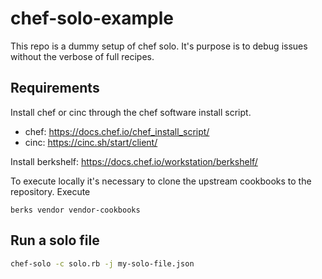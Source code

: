 # chef-solo-example

This repo is a dummy setup of chef solo. It's purpose is to debug issues without the verbose of full recipes. 

## Requirements

Install chef or cinc through the chef software install script. 
- chef: https://docs.chef.io/chef_install_script/
- cinc: https://cinc.sh/start/client/ 


Install berkshelf: https://docs.chef.io/workstation/berkshelf/ 

To execute locally it's necessary to clone the upstream cookbooks to the repository. Execute 

```
berks vendor vendor-cookbooks
```


## Run a solo file

```bash
chef-solo -c solo.rb -j my-solo-file.json
```
